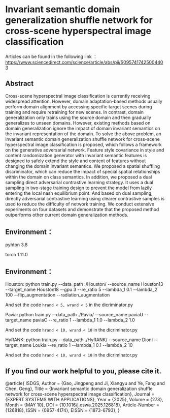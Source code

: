 Invariant semantic domain generalization shuffle network for cross-scene hyperspectral image classification
=====================

Articles can be found in the following link ： https://www.sciencedirect.com/science/article/abs/pii/S0957417425004403


Abstract
---
Cross-scene hyperspectral image classification is currently receiving widespread attention. However, domain
adaptation-based methods usually perform domain alignment by accessing specific target scenes during training
and require retraining for new scenes. In contrast, domain generalization only trains using the source domain
and then gradually generalizes to unseen domains. However, existing methods based on domain generalization
ignore the impact of domain invariant semantics on the invariant representation of the domain. To solve the
above problem, an invariant semantic domain generalization shuffle network for cross-scene hyperspectral
image classification is proposed, which follows a framework on the generative adversarial network. Feature
style covariance in style and content randomization generator with invariant semantic features is designed to
safely extend the style and content of features without changing the domain invariant semantics. We proposed
a spatial shuffling discriminator, which can reduce the impact of special spatial relationships within the domain
on class semantics. In addition, we proposed a dual sampling direct adversarial contrastive learning strategy.
It uses a dual sampling in two-stage training design to prevent the model from lazily entering the local
nash equilibrium point. And based on dual sampling, directly adversarial contrastive learning using clearer
contrastive samples is used to reduce the difficulty of network training. We conduct extensive experiments
on four datasets and demonstrate that the proposed method outperforms other current domain generalization
methods.


Environment：
-------------------

pyhton 3.8

torch 1.11.0

Environment：
-------------------
Houston: python train.py --data_path ./Houston/ --source_name Houston13 --target_name Houston18 --gpu 3 --re_ratio 5 --lambda_1 0.1 --lambda_2 100 --flip_augmentation --radiation_augmentation

And set the code ```hrand < 5, wrand < 5``` in the dicriminator.py

Pavia: python train.py --data_path ./Pavia/ --source_name paviaU --target_name paviaC --re_ratio 1 --lambda_1 1.0 --lambda_2 1.0

And set the code ```hrand < 10, wrand < 10``` in the dicriminator.py


HyRANK: python train.py --data_path ./HyRANK/ --source_name Dioni --target_name Loukia --re_ratio 1 --lambda_1 0.1 --lambda_2 10

And set the code ```hrand < 10, wrand < 10``` in the dicriminator.py





If you find our work helpful to you, please cite it.
-------------------

@article{ ISDGS,
Author = {Gao, Jingpeng and Ji, Xiangyu and Ye, Fang and Chen, Geng},
Title = {Invariant semantic domain generalization shuffle network for cross-scene
   hyperspectral image classification},
Journal = {EXPERT SYSTEMS WITH APPLICATIONS},
Year = {2025},
Volume = {273},
Month = {MAY 10},
DOI = {10.1016/j.eswa.2025.126818},
Article-Number = {126818},
ISSN = {0957-4174},
EISSN = {1873-6793},
}
